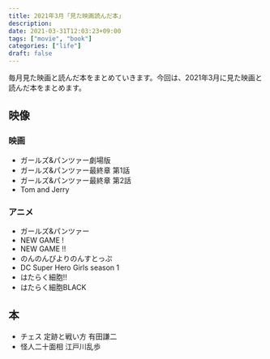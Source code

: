 ```yaml
---
title: 2021年3月「見た映画読んだ本」
description:
date: 2021-03-31T12:03:23+09:00
tags: ["movie", "book"]
categories: ["life"]
draft: false
---
```


毎月見た映画と読んだ本をまとめていきます。今回は、2021年3月に見た映画と読んだ本をまとめます。

## 映像

### 映画

* ガールズ&パンツァー劇場版
* ガールズ&パンツァー最終章 第1話
* ガールズ&パンツァー最終章 第2話
* Tom and Jerry

### アニメ

* ガールズ&パンツァー
* NEW GAME !
* NEW GAME !!
* のんのんびよりのんすとっぷ
* DC Super Hero Girls season 1
* はたらく細胞!!
* はたらく細胞BLACK

## 本

* チェス 定跡と戦い方 有田謙二
* 怪人二十面相 江戸川乱歩
